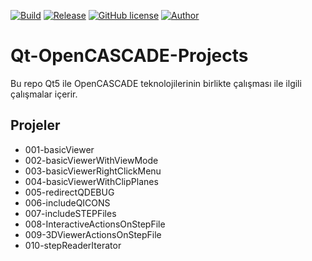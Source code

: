 [![Build](https://img.shields.io/badge/build-passing-brightgreen)](https://github.com/haknkayaa/step-2-gdml)
[![Release](https://img.shields.io/badge/release-v0.1-blue)](https://github.com/haknkayaa/step-2-gdml)
[![GitHub license](https://img.shields.io/github/license/haknkayaa/step-2-gdml)](https://github.com/haknkayaa/step-2-gdml/blob/master/LICENSE.md)
[![Author](https://img.shields.io/badge/-%40haknkayaa-blue)](https://github.com/haknkayaa)

# Qt-OpenCASCADE-Projects

Bu repo Qt5 ile OpenCASCADE teknolojilerinin birlikte çalışması ile ilgili çalışmalar içerir.

## Projeler

* 001-basicViewer
* 002-basicViewerWithViewMode
* 003-basicViewerRightClickMenu
* 004-basicViewerWithClipPlanes
* 005-redirectQDEBUG
* 006-includeQICONS
* 007-includeSTEPFiles
* 008-InteractiveActionsOnStepFile
* 009-3DViewerActionsOnStepFile
* 010-stepReaderIterator

